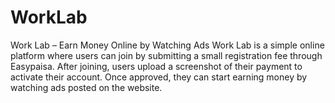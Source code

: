 # WorkLab
Work Lab – Earn Money Online by Watching Ads  Work Lab is a simple online platform where users can join by submitting a small registration fee through Easypaisa. After joining, users upload a screenshot of their payment to activate their account. Once approved, they can start earning money by watching ads posted on the website.
